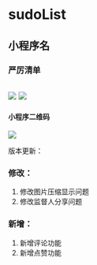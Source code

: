 # sudoList
## 小程序名
### 严厉清单


![](https://img.shields.io/badge/%E5%BE%AE%E4%BF%A1%E5%B0%8F%E7%A8%8B%E5%BA%8F-%E4%BA%91%E5%BC%80%E5%8F%91-green)
![](https://img.shields.io/badge/%E7%8B%AC%E7%AB%8B%E5%BC%80%E5%8F%91-%E6%AF%8F%E5%91%A8%E6%9B%B4%E6%96%B0-orange)
----
#### 小程序二维码
![](https://raw.githubusercontent.com/zza2205260/sudoList/master/wxcode.jpg)



版本更新：
### 修改：
1. 修改图片压缩显示问题
2. 修改监督人分享问题
### 新增：
1. 新增评论功能
2. 新增点赞功能
